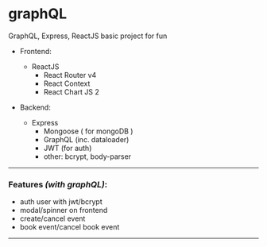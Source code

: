 # graphQL
GraphQL, Express, ReactJS basic project for fun


* Frontend: 
  * ReactJS
      * React Router v4
      * React Context
      * React Chart JS 2
      
* Backend: 
  * Express 
      * Mongoose ( for mongoDB )
      * GraphQL (inc. dataloader)
      * JWT (for auth)
      * other: bcrypt, body-parser
 
 ----------------------------------
      
### Features *(with graphQL)*:
- auth user with jwt/bcrypt
- modal/spinner on frontend
- create/cancel event
- book event/cancel book event

---------------------------------

